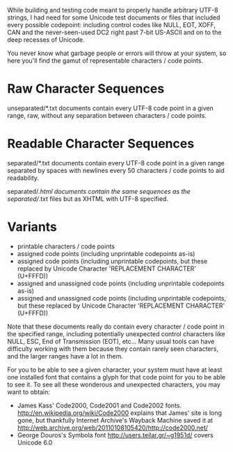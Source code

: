 While building and testing code meant to properly handle arbitrary UTF-8 strings, I had need for some Unicode test documents or files that included every possible codepoint: including control codes like NULL, EOT, XOFF, CAN and the never-seen-used DC2 right past 7-bit US-ASCII and on to the deep recesses of Unicode.

You never know what garbage people or errors will throw at your system, so here you'll find the gamut of representable characters / code points.


Raw Character Sequences
=======================

unseparated/*.txt documents contain every UTF-8 code point in a given range, raw, without any separation between characters / code points.


Readable Character Sequences
============================

separated/*.txt documents contain every UTF-8 code point in a given range separated by spaces with newlines every 50 characters / code points to aid readability.

separated/*.html documents contain the same sequences as the separated/*.txt files but as XHTML with UTF-8 specified.


Variants
========
- printable characters / code points
- assigned code points (including unprintable codepoints as-is)
- assigned code points (including unprintable codepoints, but these replaced by Unicode Character 'REPLACEMENT CHARACTER' (U+FFFD))
- assigned and unassigned code points (including unprintable codepoints as-is)
- assigned and unassigned code points (including unprintable codepoints, but these replaced by Unicode Character 'REPLACEMENT CHARACTER' (U+FFFD))

Note that these documents really do contain every character / code point in the specified range, including potentially unexpected control characters like NULL, ESC, End of Transmission (EOT), etc…  Many usual tools can have difficulty working with them because they contain rarely seen characters, and the larger ranges have a lot in them.

For you to be able to see a given character, your system must have at least one installed font that contains a glyph for that code point for you to be able to see it.  To see all these wonderous and unexpected characters, you may want to obtain:

- James Kass' Code2000, Code2001 and Code2002 fonts. http://en.wikipedia.org/wiki/Code2000 explains that James' site is long gone, but thankfully Internet Archive's Wayback Machine saved it at http://web.archive.org/web/20110108105420/http://code2000.net/
- George Douros's Symbola font http://users.teilar.gr/~g1951d/ covers Unicode 6.0